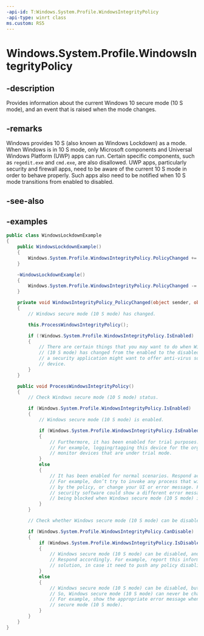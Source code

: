 ```yaml
---
-api-id: T:Windows.System.Profile.WindowsIntegrityPolicy
-api-type: winrt class
ms.custom: RS5
---
```


<!-- Class syntax.
public class WindowsIntegrityPolicy 
-->

# Windows.System.Profile.WindowsIntegrityPolicy

## -description
Provides information about the current Windows 10 secure mode (10 S mode), and an event that is raised when the mode changes.

## -remarks
Windows provides 10 S (also known as Windows Lockdown) as a mode. When Windows is in 10 S mode, only Microsoft components and Universal Windows Platform (UWP) apps can run. Certain specific components, such as `regedit.exe` and `cmd.exe`, are also disallowed. UWP apps, particularly security and firewall apps, need to be aware of the current 10 S mode in order to behave properly. Such apps also need to be notified when 10 S mode transitions from enabled to disabled.

## -see-also

## -examples
```csharp
public class WindowsLockdownExample
{
    public WindowsLockdownExample()
    {
        Windows.System.Profile.WindowsIntegrityPolicy.PolicyChanged += this.WindowsIntegrityPolicy_PolicyChanged;
    }

    ~WindowsLockdownExample()
    {
        Windows.System.Profile.WindowsIntegrityPolicy.PolicyChanged -= this.WindowsIntegrityPolicy_PolicyChanged;
    }

    private void WindowsIntegrityPolicy_PolicyChanged(object sender, object e)
    {
        // Windows secure mode (10 S mode) has changed.

        this.ProcessWindowsIntegrityPolicy();

        if (!Windows.System.Profile.WindowsIntegrityPolicy.IsEnabled)
        {
            // There are certain things that you may want to do when Windows secure mode
            // (10 S mode) has changed from the enabled to the disabled state. For example,
            // a security application might want to offer anti-virus software on this 
            // device.
        }
    }

    public void ProcessWindowsIntegrityPolicy()
    {
        // Check Windows secure mode (10 S mode) status.

        if (Windows.System.Profile.WindowsIntegrityPolicy.IsEnabled)
        {
            // Windows secure mode (10 S mode) is enabled.

            if (Windows.System.Profile.WindowsIntegrityPolicy.IsEnabledForTrial)
            {
                // Furthermore, it has been enabled for trial purposes. Respond accordingly.
                // For example, logging/tagging this device for the organization to 
                // monitor devices that are under trial mode.
            }
            else
            {
                // It has been enabled for normal scenarios. Respond accordingly.
                // For example, don’t try to invoke any process that will be blocked
                // by the policy, or change your UI or error message. For example, 
                // security software could show a different error message about the process
                // being blocked when Windows secure mode (10 S mode) is enabled.
            }
        }

        // Check whether Windows secure mode (10 S mode) can be disabled, and whether disabling is supported.

        if (Windows.System.Profile.WindowsIntegrityPolicy.CanDisable)
        {
            if (Windows.System.Profile.WindowsIntegrityPolicy.IsDisableSupported)
            {
                // Windows secure mode (10 S mode) can be disabled, and disabling is supported.
                // Respond accordingly. For example, report this information back to any cloud-based
                // solution, in case it need to push any policy disabling package to the right devices.
            }
            else
            {
                // Windows secure mode (10 S mode) can be disabled, but disabling is not supported.
                // So, Windows secure mode (10 S mode) can never be changed. Work around this situation.
                // For example, show the appropriate error message when you fail to disable Windows
                // secure mode (10 S mode).
            }
        }
    }
}
```
